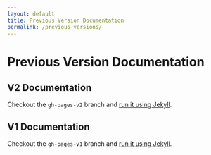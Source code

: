 ```yaml
---
layout: default
title: Previous Version Documentation
permalink: /previous-versions/
---
```

# Previous Version Documentation

## V2 Documentation

Checkout the `gh-pages-v2` branch and [run it using Jekyll](https://help.github.com/articles/setting-up-your-pages-site-locally-with-jekyll/).

## V1 Documentation

Checkout the `gh-pages-v1` branch and [run it using Jekyll](https://help.github.com/articles/setting-up-your-pages-site-locally-with-jekyll/).
